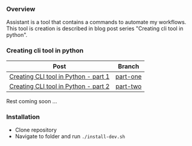 ### Overview
Assistant is a tool that contains a commands to automate my workflows.
This tool is creation is described in blog post series "Creating cli tool in python".

### Creating cli tool in python
| Post                                                                                               |                               Branch                               |
| -------------------------------------------------------------------------------------------------- | :----------------------------------------------------------------: |
| [Creating CLI tool in Python - part 1](https://aaronuurman.com/creating-cli-tool-in-python-part-1) | [part-one](https://github.com/aaronuurman/assistant/tree/part-one) |
| [Creating CLI tool in Python - part 2](https://aaronuurman.com/creating-cli-tool-in-python-part-2) | [part-two](https://github.com/aaronuurman/assistant/tree/part-two) |

Rest coming soon ...

### Installation
- Clone repository
- Navigate to folder and run ```./install-dev.sh```